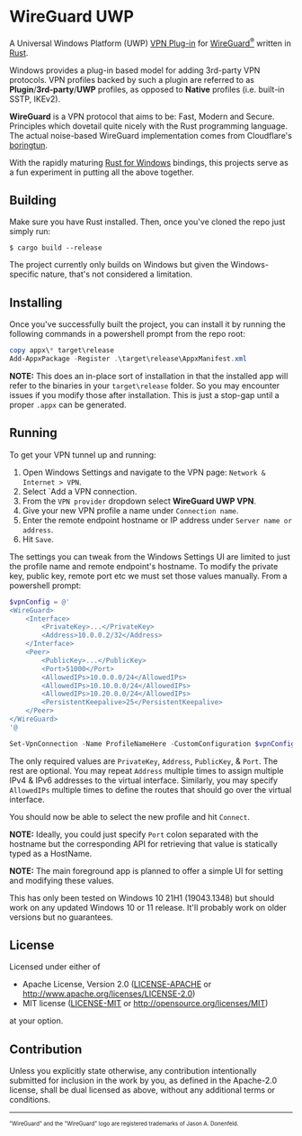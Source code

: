 # WireGuard UWP

A Universal Windows Platform (UWP) [VPN Plug-in](https://docs.microsoft.com/en-us/uwp/api/windows.networking.vpn.ivpnplugin) for [WireGuard<sup>®</sup>](https://www.wireguard.com/) written in [Rust](https://www.rust-lang.org/).

Windows provides a plug-in based model for adding 3rd-party VPN protocols. VPN profiles
backed by such a plugin are referred to as **Plugin**/**3rd-party**/**UWP** profiles, as opposed
to **Native** profiles (i.e. built-in SSTP, IKEv2).

**WireGuard** is a VPN protocol that aims to be: Fast, Modern and Secure. Principles
which dovetail quite nicely with the Rust programming language. The actual noise-based WireGuard
implementation comes from Cloudflare's [boringtun](https://github.com/cloudflare/boringtun).

With the rapidly maturing [Rust for Windows](https://github.com/microsoft/windows-rs) bindings,
this projects serve as a fun experiment in putting all the above together.

## Building

Make sure you have Rust installed. Then, once you've cloned the repo just simply run:
```console
$ cargo build --release
```

The project currently only builds on Windows but given the Windows-specific nature, that's not
considered a limitation.

## Installing

Once you've successfully built the project, you can install it by running the following commands
in a powershell prompt from the repo root:
```powershell
copy appx\* target\release
Add-AppxPackage -Register .\target\release\AppxManifest.xml
```

**NOTE:** This does an in-place sort of installation in that the installed app will refer to
the binaries in your `target\release` folder. So you may encounter issues if you modify those
after installation. This is just a stop-gap until a proper `.appx` can be generated.

## Running

To get your VPN tunnel up and running:

1. Open Windows Settings and navigate to the VPN page:
`Network & Internet > VPN`.
2. Select `Add a VPN connection.
3. From the `VPN provider` dropdown select **WireGuard UWP VPN**.
4. Give your new VPN profile a name under `Connection name`.
5. Enter the remote endpoint hostname or IP address under `Server name or address`.
6. Hit `Save`.

The settings you can tweak from the Windows Settings UI are limited to just the profile name
and remote endpoint's hostname. To modify the private key, public key, remote port etc we must
set those values manually. From a powershell prompt:

```powershell
$vpnConfig = @'
<WireGuard>
    <Interface>
        <PrivateKey>...</PrivateKey>
        <Address>10.0.0.2/32</Address>
    </Interface>
    <Peer>
        <PublicKey>...</PublicKey>
        <Port>51000</Port>
        <AllowedIPs>10.0.0.0/24</AllowedIPs>
        <AllowedIPs>10.10.0.0/24</AllowedIPs>
        <AllowedIPs>10.20.0.0/24</AllowedIPs>
        <PersistentKeepalive>25</PersistentKeepalive>
    </Peer>
</WireGuard>
'@

Set-VpnConnection -Name ProfileNameHere -CustomConfiguration $vpnConfig
```

The only required values are `PrivateKey`, `Address`, `PublicKey`, & `Port`. The rest are optional.
You may repeat `Address` multiple times to assign multiple IPv4 & IPv6 addresses to the virtual
interface. Similarly, you may specify `AllowedIPs` multiple times to define the routes that
should go over the virtual interface.

You should now be able to select the new profile and hit `Connect`.

**NOTE:** Ideally, you could just specify `Port` colon separated with the hostname but the
corresponding API for retrieving that value is statically typed as a HostName.

**NOTE:** The main foreground app is planned to offer a simple UI for setting and modifying these
values.

This has only been tested on Windows 10 21H1 (19043.1348) but should work on any updated
Windows 10 or 11 release. It'll probably work on older versions but no guarantees.

## License

Licensed under either of

 * Apache License, Version 2.0
   ([LICENSE-APACHE](LICENSE-APACHE) or http://www.apache.org/licenses/LICENSE-2.0)
 * MIT license
   ([LICENSE-MIT](LICENSE-MIT) or http://opensource.org/licenses/MIT)

at your option.

## Contribution

Unless you explicitly state otherwise, any contribution intentionally submitted
for inclusion in the work by you, as defined in the Apache-2.0 license, shall be
dual licensed as above, without any additional terms or conditions.

---
<sub><sub>"WireGuard" and the "WireGuard" logo are registered trademarks of Jason A. Donenfeld.</sub></sub>